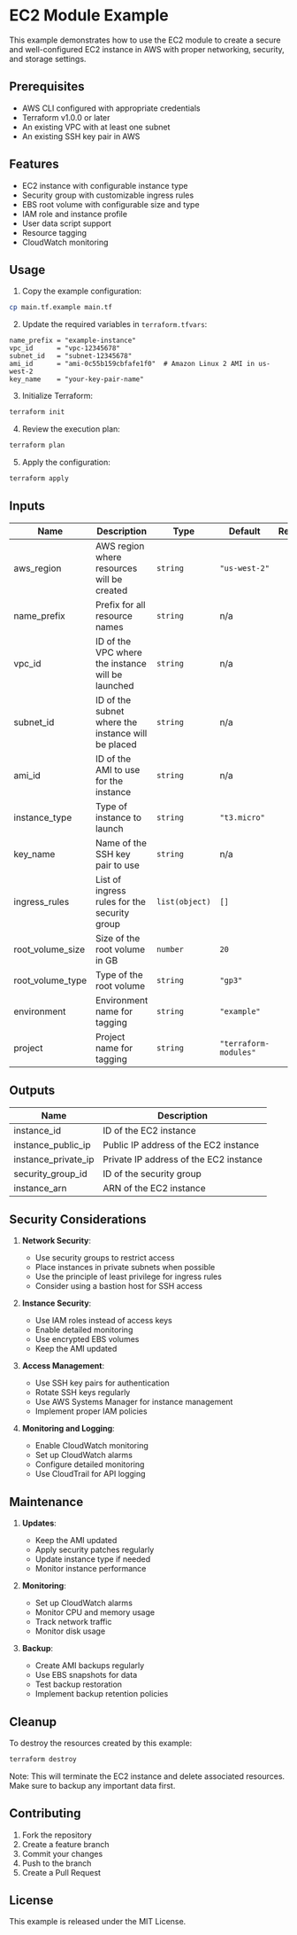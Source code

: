 # EC2 Module Example

This example demonstrates how to use the EC2 module to create a secure and well-configured EC2 instance in AWS with proper networking, security, and storage settings.

## Prerequisites

- AWS CLI configured with appropriate credentials
- Terraform v1.0.0 or later
- An existing VPC with at least one subnet
- An existing SSH key pair in AWS

## Features

- EC2 instance with configurable instance type
- Security group with customizable ingress rules
- EBS root volume with configurable size and type
- IAM role and instance profile
- User data script support
- Resource tagging
- CloudWatch monitoring

## Usage

1. Copy the example configuration:

```bash
cp main.tf.example main.tf
```

2. Update the required variables in `terraform.tfvars`:

```hcl
name_prefix = "example-instance"
vpc_id      = "vpc-12345678"
subnet_id   = "subnet-12345678"
ami_id      = "ami-0c55b159cbfafe1f0"  # Amazon Linux 2 AMI in us-west-2
key_name    = "your-key-pair-name"
```

3. Initialize Terraform:

```bash
terraform init
```

4. Review the execution plan:

```bash
terraform plan
```

5. Apply the configuration:

```bash
terraform apply
```

## Inputs

| Name | Description | Type | Default | Required |
|------|-------------|------|---------|:--------:|
| aws_region | AWS region where resources will be created | `string` | `"us-west-2"` | no |
| name_prefix | Prefix for all resource names | `string` | n/a | yes |
| vpc_id | ID of the VPC where the instance will be launched | `string` | n/a | yes |
| subnet_id | ID of the subnet where the instance will be placed | `string` | n/a | yes |
| ami_id | ID of the AMI to use for the instance | `string` | n/a | yes |
| instance_type | Type of instance to launch | `string` | `"t3.micro"` | no |
| key_name | Name of the SSH key pair to use | `string` | n/a | yes |
| ingress_rules | List of ingress rules for the security group | `list(object)` | `[]` | no |
| root_volume_size | Size of the root volume in GB | `number` | `20` | no |
| root_volume_type | Type of the root volume | `string` | `"gp3"` | no |
| environment | Environment name for tagging | `string` | `"example"` | no |
| project | Project name for tagging | `string` | `"terraform-modules"` | no |

## Outputs

| Name | Description |
|------|-------------|
| instance_id | ID of the EC2 instance |
| instance_public_ip | Public IP address of the EC2 instance |
| instance_private_ip | Private IP address of the EC2 instance |
| security_group_id | ID of the security group |
| instance_arn | ARN of the EC2 instance |

## Security Considerations

1. **Network Security**:
   - Use security groups to restrict access
   - Place instances in private subnets when possible
   - Use the principle of least privilege for ingress rules
   - Consider using a bastion host for SSH access

2. **Instance Security**:
   - Use IAM roles instead of access keys
   - Enable detailed monitoring
   - Use encrypted EBS volumes
   - Keep the AMI updated

3. **Access Management**:
   - Use SSH key pairs for authentication
   - Rotate SSH keys regularly
   - Use AWS Systems Manager for instance management
   - Implement proper IAM policies

4. **Monitoring and Logging**:
   - Enable CloudWatch monitoring
   - Set up CloudWatch alarms
   - Configure detailed monitoring
   - Use CloudTrail for API logging

## Maintenance

1. **Updates**:
   - Keep the AMI updated
   - Apply security patches regularly
   - Update instance type if needed
   - Monitor instance performance

2. **Monitoring**:
   - Set up CloudWatch alarms
   - Monitor CPU and memory usage
   - Track network traffic
   - Monitor disk usage

3. **Backup**:
   - Create AMI backups regularly
   - Use EBS snapshots for data
   - Test backup restoration
   - Implement backup retention policies

## Cleanup

To destroy the resources created by this example:

```bash
terraform destroy
```

Note: This will terminate the EC2 instance and delete associated resources. Make sure to backup any important data first.

## Contributing

1. Fork the repository
2. Create a feature branch
3. Commit your changes
4. Push to the branch
5. Create a Pull Request

## License

This example is released under the MIT License. 